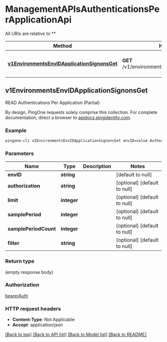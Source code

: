 # ManagementAPIsAuthenticationsPerApplicationApi

All URIs are relative to **

Method | HTTP request | Description
------------- | ------------- | -------------
[**v1EnvironmentsEnvIDApplicationSignonsGet**](ManagementAPIsAuthenticationsPerApplicationApi.md#v1EnvironmentsEnvIDApplicationSignonsGet) | **GET** /v1/environments/{envID}/applicationSignons | READ Authentications Per Application (Partial)



## v1EnvironmentsEnvIDApplicationSignonsGet

READ Authentications Per Application (Partial)

By design, PingOne requests solely comprise this collection. For complete documentation, direct a browser to <a href='https://apidocs.pingidentity.com/pingone/platform/v1/api/'>apidocs.pingidentity.com</a>.

### Example

```bash
pingone-cli v1EnvironmentsEnvIDApplicationSignonsGet envID=value Authorization:value  limit=value  samplePeriod=value  samplePeriodCount=value  filter=value
```

### Parameters


Name | Type | Description  | Notes
------------- | ------------- | ------------- | -------------
 **envID** | **string** |  | [default to null]
 **authorization** | **string** |  | [optional] [default to null]
 **limit** | **integer** |  | [optional] [default to null]
 **samplePeriod** | **integer** |  | [optional] [default to null]
 **samplePeriodCount** | **integer** |  | [optional] [default to null]
 **filter** | **string** |  | [optional] [default to null]

### Return type

(empty response body)

### Authorization

[bearerAuth](../README.md#bearerAuth)

### HTTP request headers

- **Content-Type**: Not Applicable
- **Accept**: application/json

[[Back to top]](#) [[Back to API list]](../README.md#documentation-for-api-endpoints) [[Back to Model list]](../README.md#documentation-for-models) [[Back to README]](../README.md)

